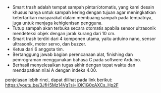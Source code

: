- Smart trash adalah tempat sampah pintar/otomatis, yang kami desain khusus hanya untuk sampah kering dengan tujuan agar meningkatkan ketertarikan masyarakat dalam membuang sampah pada tempatnya, juga untuk menjaga kehigienisan pengguna.
- Tutup sampah akan terbuka secara otomatis apabila sensor ultrasonik mendeteksi objek dengan jarak kurang dari 10 cm.
- Smart trash terdiri dari 4 komponen utama, yaitu arduino nano, sensor ultrasonik, motor servo, dan buzzer.
- Ketua dari 6 anggota tim.
- Bertanggung jawab bagian perencanaan alat, finishing dan pemrograman menggunakan bahasa C pada softwere Arduino.
- Berhasil menyelesaikan tugas akhir dengan tepat waktu dan mendapatkan nilai A dengan indeks 4.00.

penjelasan lebih rinci, dapat dilihat pada link berikut:
https://youtu.be/3JfH5Mz14Vg?si=iOK1G0xAXCs_Hp2F
